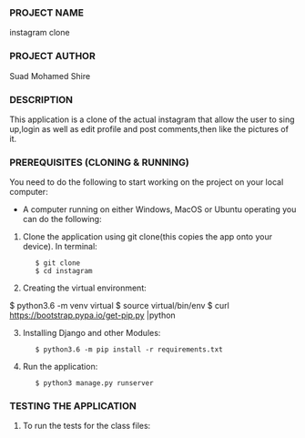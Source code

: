 ### PROJECT NAME
instagram clone 
### PROJECT AUTHOR
Suad Mohamed Shire
### DESCRIPTION
This application is a clone of the actual instagram that allow the user to sing up,login as well as  edit profile and post comments,then like the pictures of it.
### PREREQUISITES (CLONING & RUNNING)
You need to do the following to start working on the project on your local computer:
* A computer running on either Windows, MacOS or Ubuntu operating you can do the following:

1. Clone the application using git clone(this copies the app onto your device). In terminal:

          $ git clone
          $ cd instagram

2. Creating the virtual environment:

$ python3.6 -m venv virtual
          $ source virtual/bin/env
          $ curl https://bootstrap.pypa.io/get-pip.py |python        

3. Installing Django and other Modules: 

          $ python3.6 -m pip install -r requirements.txt

4. Run the application:

          $ python3 manage.py runserver

### TESTING THE APPLICATION
1. To run the tests for the class files:

